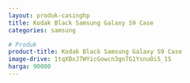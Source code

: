 ```yaml
---
layout: produk-casinghp
title: Kodak Black Samsung Galaxy S9 Case
categories: samsung

# Produk
product-title: Kodak Black Samsung Galaxy S9 Case
image-drive: 1tqXBxJ7WYicGowcn3gn7G1YsnuOiS_1S
harga: 90000
---
```

